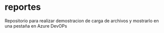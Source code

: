# reportes
Repositorio para realizar demostracion de carga de archivos y mostrarlo en una pestaña en Azure DevOPs
